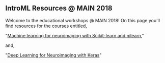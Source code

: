 ## IntroML Resources @ MAIN 2018

Welcome to the educational workshops @ MAIN 2018! On this page you'll find resources for the courses entitled,

"[Machine learning for neuroimaging with Scikit-learn and nilearn](./course-outline.md),"

and,

"[Deep Learning for Neuroimaging with Keras](./dl-course-outline.md)"